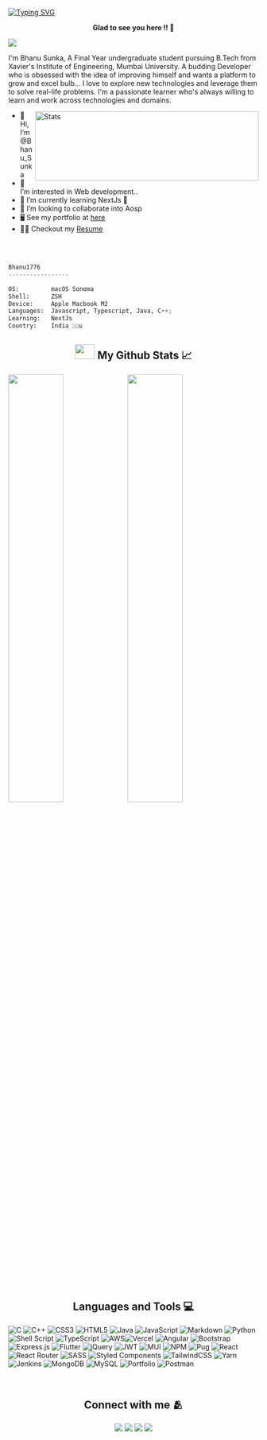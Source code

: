 [![Typing SVG](https://readme-typing-svg.herokuapp.com/?width=800&height=70&center=true&size=37&lines=Hi+there,++Friend+👋;This+is+Bhanu+Sunka++🙋🏻‍♂️;Welcome+To+My+Github+Profile++✌)](https://git.io/typing-svg)

<p align=center><strong> Glad to see you here !! 🌠 </strong></p>


![](https://komarev.com/ghpvc/?username=Bhanu1776&color=EE3F86)


I'm Bhanu Sunka, A Final Year undergraduate student pursuing B.Tech from Xavier's Institute of Engineering, Mumbai University. A budding Developer who is obsessed with the idea of improving himself and wants a platform to grow and excel bulb... I love to explore new technologies and leverage them to solve real-life problems. I'm a passionate learner who's always willing to learn and work across technologies and domains.

<img align="right" alt="Stats" height= "140" width= "450" src="https://github-readme-stats.vercel.app/api/top-langs/?username=Bhanu1776&layout=compact&theme=aura&repo=github-readme-stats" />

- 👋 Hi, I’m @Bhanu_Sunka <br>
- 👀 I’m interested in Web development.. <br>
- 🌱 I’m currently learning NextJs 💫 <br>
- 💞️ I’m looking to collaborate into Aosp <br>
- 🖥️ See my portfolio at [here](https://portfolio-bhanu1776.vercel.app/ "My Personal Portfolio")
- 🧑‍💻 Checkout my [Resume](https://drive.google.com/file/d/1I75ZP4JI1x2oHmLf7y674KI2KVmylCAj/view?usp=sharing)
<br>
<br>

```Python
Bhanu1776 
-----------------

OS:         macOS Sonoma
Shell:      ZSH
Device:     Apple Macbook M2
Languages:  Javascript, Typescript, Java, C++;
Learning:   NextJs
Country:    India 🇮🇳
```

</p>

<!-- Github stats -->
<h2 align=center><img src="https://cdn.jsdelivr.net/npm/simple-icons@3.0.1/icons/github.svg" height=30 width=40 /> My Github Stats 📈 </h2>
<img align="left" width=47% src="https://github-readme-stats.vercel.app/api?username=Bhanu1776&show_icons=true&theme=radical&count_private=true" />
<img width="47%" src="https://github-readme-streak-stats.herokuapp.com/?user=Bhanu1776&theme=radical" />

<br>

<h2 align=center> Languages and Tools 💻 </h2>


![C](https://img.shields.io/badge/c-%2300599C.svg?style=flat&logo=c&logoColor=white) ![C++](https://img.shields.io/badge/c++-%2300599C.svg?style=flat&logo=c%2B%2B&logoColor=white) ![CSS3](https://img.shields.io/badge/css3-%231572B6.svg?style=flat&logo=css3&logoColor=white) ![HTML5](https://img.shields.io/badge/html5-%23E34F26.svg?style=flat&logo=html5&logoColor=white) ![Java](https://img.shields.io/badge/java-%23ED8B00.svg?style=flat&logo=java&logoColor=white) ![JavaScript](https://img.shields.io/badge/javascript-%23323330.svg?style=flat&logo=javascript&logoColor=%23F7DF1E) ![Markdown](https://img.shields.io/badge/markdown-%23000000.svg?style=flat&logo=markdown&logoColor=white) ![Python](https://img.shields.io/badge/python-3670A0?style=flat&logo=python&logoColor=ffdd54) ![Shell Script](https://img.shields.io/badge/shell_script-%23121011.svg?style=flat&logo=gnu-bash&logoColor=white) ![TypeScript](https://img.shields.io/badge/typescript-%23007ACC.svg?style=flat&logo=typescript&logoColor=white) ![AWS](https://img.shields.io/badge/AWS-%23FF9900.svg?style=flat&logo=amazon-aws&logoColor=white)![Vercel](https://img.shields.io/badge/vercel-%23000000.svg?style=flat&logo=vercel&logoColor=white) ![Angular](https://img.shields.io/badge/angular-%23DD0031.svg?style=flat&logo=angular&logoColor=white) ![Bootstrap](https://img.shields.io/badge/bootstrap-%23563D7C.svg?style=flat&logo=bootstrap&logoColor=white) ![Express.js](https://img.shields.io/badge/express.js-%23404d59.svg?style=flat&logo=express&logoColor=%2361DAFB) ![Flutter](https://img.shields.io/badge/Flutter-%2302569B.svg?style=flat&logo=Flutter&logoColor=white) ![jQuery](https://img.shields.io/badge/jquery-%230769AD.svg?style=flat&logo=jquery&logoColor=white) ![JWT](https://img.shields.io/badge/JWT-black?style=flat&logo=JSON%20web%20tokens) ![MUI](https://img.shields.io/badge/MUI-%230081CB.svg?style=flat&logo=material-ui&logoColor=white) ![NPM](https://img.shields.io/badge/NPM-%23000000.svg?style=flat&logo=npm&logoColor=white) ![Pug](https://img.shields.io/badge/Pug-FFF?style=flat&logo=pug&logoColor=A86454) ![React](https://img.shields.io/badge/react-%2320232a.svg?style=flat&logo=react&logoColor=%2361DAFB) ![React Router](https://img.shields.io/badge/React_Router-CA4245?style=flat&logo=react-router&logoColor=white) ![SASS](https://img.shields.io/badge/SASS-hotpink.svg?style=flat&logo=SASS&logoColor=white) ![Styled Components](https://img.shields.io/badge/styled--components-DB7093?style=flat&logo=styled-components&logoColor=white) ![TailwindCSS](https://img.shields.io/badge/tailwindcss-%2338B2AC.svg?style=flat&logo=tailwind-css&logoColor=white) ![Yarn](https://img.shields.io/badge/yarn-%232C8EBB.svg?style=flat&logo=yarn&logoColor=white) ![Jenkins](https://img.shields.io/badge/jenkins-%232C5263.svg?style=flat&logo=jenkins&logoColor=white) ![MongoDB](https://img.shields.io/badge/MongoDB-%234ea94b.svg?style=flat&logo=mongodb&logoColor=white) ![MySQL](https://img.shields.io/badge/mysql-%2300f.svg?style=flat&logo=mysql&logoColor=white) ![Portfolio](https://img.shields.io/badge/Portfolio-%23000000.svg?style=flat&logo=firefox&logoColor=#FF7139) ![Postman](https://img.shields.io/badge/Postman-FF6C37?style=flat&logo=postman&logoColor=white)

<br>

<!--Social Networks  -->
<h2 align=center> Connect with me 🫂</h2>
<p align=center>
<a href="https://in.linkedin.com/in/bhanu-sunka-94a24a21a"><img src="https://img.shields.io/badge/LinkedIn-000080?style=for-the-badge&logo=linkedin&logoColor=white"></a> 
<a href="https://www.instagram.com/bhanu_1776/"><img src="https://img.shields.io/badge/Instagram-E4405F?style=for-the-badge&logo=instagram&logoColor=white"></a> 
<a href="https://mobile.twitter.com/sunkabhanu"><img src="https://img.shields.io/badge/Twitter-0099ff?style=for-the-badge&logo=twitter&logoColor=white"></a> 
<a href="mailto:sunkabhanu281202@gmail.com"><img src="https://img.shields.io/badge/mail-EA4335?style=for-the-badge&logo=gmail&logoColor=white"></a>
